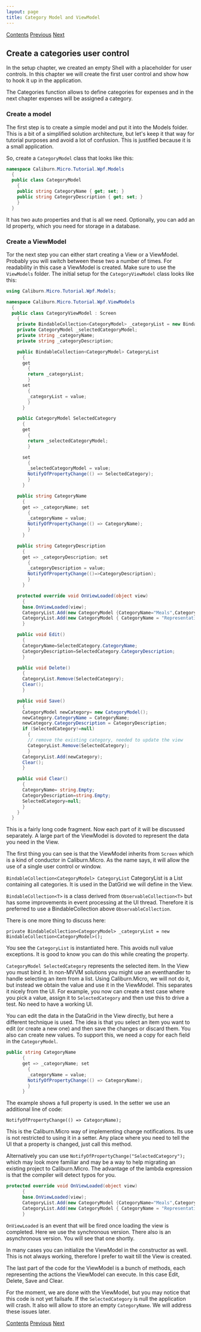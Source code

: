 ```yaml
---
layout: page
title: Category Model and ViewModel
---
```


[Contents](Contents) [Previous](ExpensesLogbook) [Next](CategoryEditorHookup)

## Create a categories user control

In the setup chapter, we created an empty Shell with a placeholder for user controls. In this chapter we will create the first user control and show how to hook it up in the application.

The Categories function allows to define categories for expenses and in the next chapter expenses will be assigned a category.

### Create a model

The first step is to create a simple model and put it into the Models folder. This is a bit of a simplified solution architecture, but let's keep it that way for tutorial purposes and avoid a lot of confusion. This is justified because it is a small application.

So, create a ``CategoryModel`` class that looks like this:

```csharp
namespace Caliburn.Micro.Tutorial.Wpf.Models
  {
  public class CategoryModel
    {
    public string CategoryName { get; set; }
    public string CategoryDescription { get; set; }
    }
  }
```

It has two auto properties and that is all we need. Optionally, you can add an Id property, which you need for storage in a database.

### Create a ViewModel

Tor the next step you can either start creating a View or a ViewModel. Probably you will switch between these two a number of times. For readability in this case a ViewModel is created. Make sure to use the ``ViewModels`` folder. The initial setup for the ``CategoryViewModel`` class looks like this:

```csharp
using Caliburn.Micro.Tutorial.Wpf.Models;

namespace Caliburn.Micro.Tutorial.Wpf.ViewModels
  {
  public class CategoryViewModel : Screen
    {
    private BindableCollection<CategoryModel> _categoryList = new BindableCollection<CategoryModel>();
    private CategoryModel _selectedCategoryModel;
    private string _categoryName;
    private string _categoryDescription;

    public BindableCollection<CategoryModel> CategoryList
      {
      get
        {
        return _categoryList;
        }
      set
        {
        _categoryList = value;
        }
      }

    public CategoryModel SelectedCategory
      {
      get
        {
        return _selectedCategoryModel;
        }

      set
        {
        _selectedCategoryModel = value;
        NotifyOfPropertyChange(() => SelectedCategory);
        }
      }

    public string CategoryName
      {
      get => _categoryName; set
        {
        _categoryName = value;
        NotifyOfPropertyChange(() => CategoryName);
        }
      }

    public string CategoryDescription
      {
      get => _categoryDescription; set
        {
        _categoryDescription = value;
        NotifyOfPropertyChange(()=>CategoryDescription);
        }
      }

    protected override void OnViewLoaded(object view)
      {
      base.OnViewLoaded(view);
      CategoryList.Add(new CategoryModel {CategoryName="Meals",CategoryDescription="Lunched and diners"});
      CategoryList.Add(new CategoryModel { CategoryName = "Representation", CategoryDescription = "Gifts for our customers" });
      }

    public void Edit()
      {
      CategoryName=SelectedCategory.CategoryName;
      CategoryDescription=SelectedCategory.CategoryDescription;
      }

    public void Delete()
      {
      CategoryList.Remove(SelectedCategory);
      Clear();
      }

    public void Save()
      {
      CategoryModel newCategory= new CategoryModel();
      newCategory.CategoryName = CategoryName;
      newCategory.CategoryDescription = CategoryDescription;
      if (SelectedCategory!=null)
        {
        // remove the existing category, needed to update the view
        CategoryList.Remove(SelectedCategory);
        }
      CategoryList.Add(newCategory);
      Clear();
      }

    public void Clear()
      {
      CategoryName= string.Empty;
      CategoryDescription=string.Empty;
      SelectedCategory=null;
      }
    }
  }
```

This is a fairly long code fragment. Now each part of it will be discussed separately. A large part of the ViewModel is dovoted to represent the data you need in the View.

The first thing you can see is that the ViewModel inherits from ``Screen`` which is a kind of conductor in Caliburn.Micro. As the name says, it will allow the use of a single user control or window.

``BindableCollection<CategoryModel> CategoryList``
CategoryList is a List containing all categories. It is used in the DatGrid we will define in the View.

``BindableCollection<T>`` is a class derived from ``ObservableCollection<T>`` but has some improvements in event processing at the UI thread. Therefore it is preferred to use a BindableCollection above ``ObservableCollection``.

There is one more thing to discuss here:

``private BindableCollection<CategoryModel> _categoryList = new BindableCollection<CategoryModel>();``

You see the ``CategoryList`` is instantiated here. This avoids null value exceptions. It is good to know you can do this while creating the property.

``CategoryModel SelectedCategory`` represents the selected item. In the View you must bind it. In non-MVVM solutions you might use an eventhandler to handle selecting an item from a list. Using Caliburn.Micro, we will not do it, but instead we obtain the value and use it in the ViewModel. This separates it nicely from the UI. For example, you now can create a test case where you pick a value, assign it to ``SelectedCategory`` and then use this to drive a test. No need to have a working UI.

You can edit the data in the DataGrid in the View directly, but here a different technique is used. The idea is that you select an item you want to edit (or create a new one) and then save the changes or discard them. You also can create new values. To support this, we need a copy for each field in the ``CategoryModel``.

```csharp
public string CategoryName
      {
      get => _categoryName; set
        {
        _categoryName = value;
        NotifyOfPropertyChange(() => CategoryName);
        }
      }
```

The example shows a full property is used. In the setter we use an additional line of code:

``NotifyOfPropertyChange(() => CategoryName);``

This is the Caliburn.Micro way of implementing change notifications. Its use is not restricted to using it in a setter. Any place where you need to tell the UI that a property is changed, just call this method.

Alternatively you can use ``NotifyOfPropertyChange("SelectedCategory");`` which may look more familiar and may be a way to help migrating an existing project to Caliburn.Micro. The advantage of the lambda expression is that the compiler will detect typos for you.

```csharp
protected override void OnViewLoaded(object view)
      {
      base.OnViewLoaded(view);
      CategoryList.Add(new CategoryModel {CategoryName="Meals",CategoryDescription="Lunched and diners"});
      CategoryList.Add(new CategoryModel { CategoryName = "Representation", CategoryDescription = "Gifts for our customers" });
      }
```

``OnViewLoaded`` is an event that will be fired once loading the view is completed. Here we use the synchronous version. There also is an asynchronous version. You will see that one shortly.

In many cases you can initialize the ViewModel in the constructor as well. This is not always working, therefore I prefer to wait till the View is created.

The last part of the code for the ViewModel is a bunch of methods, each representing the actions the ViewModel can execute. In this case Edit, Delete, Save and Clear.

For the moment, we are done with the ViewModel, but you may notice that this code is not yet failsafe. If the ``SelectedCategory`` is null the application will crash. It also will allow to store an empty ``CategoryName``. We will address these issues later.

[Contents](Contents) [Previous](ExpensesLogbook) [Next](CategoryEditorHookup)
